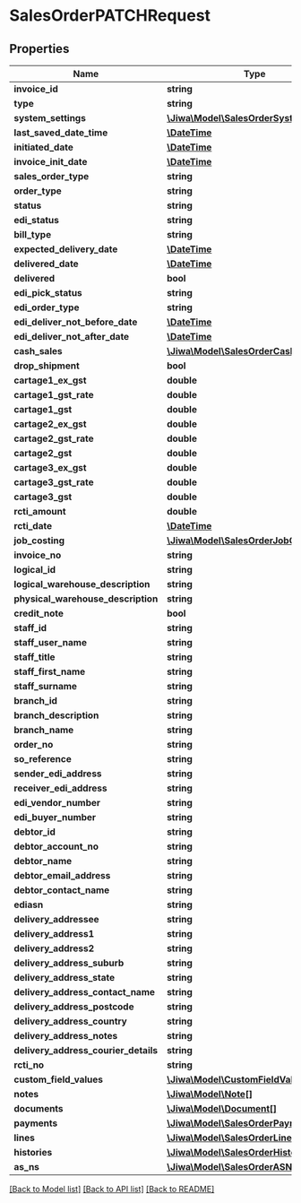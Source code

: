 # SalesOrderPATCHRequest

## Properties
Name | Type | Description | Notes
------------ | ------------- | ------------- | -------------
**invoice_id** | **string** |  | [optional] 
**type** | **string** |  | [optional] 
**system_settings** | [**\Jiwa\Model\SalesOrderSystemSettings**](SalesOrderSystemSettings.md) |  | [optional] 
**last_saved_date_time** | [**\DateTime**](\DateTime.md) |  | [optional] 
**initiated_date** | [**\DateTime**](\DateTime.md) |  | [optional] 
**invoice_init_date** | [**\DateTime**](\DateTime.md) |  | [optional] 
**sales_order_type** | **string** |  | [optional] 
**order_type** | **string** |  | [optional] 
**status** | **string** |  | [optional] 
**edi_status** | **string** |  | [optional] 
**bill_type** | **string** |  | [optional] 
**expected_delivery_date** | [**\DateTime**](\DateTime.md) |  | [optional] 
**delivered_date** | [**\DateTime**](\DateTime.md) |  | [optional] 
**delivered** | **bool** |  | [optional] 
**edi_pick_status** | **string** |  | [optional] 
**edi_order_type** | **string** |  | [optional] 
**edi_deliver_not_before_date** | [**\DateTime**](\DateTime.md) |  | [optional] 
**edi_deliver_not_after_date** | [**\DateTime**](\DateTime.md) |  | [optional] 
**cash_sales** | [**\Jiwa\Model\SalesOrderCashSales**](SalesOrderCashSales.md) |  | [optional] 
**drop_shipment** | **bool** |  | [optional] 
**cartage1_ex_gst** | **double** |  | [optional] 
**cartage1_gst_rate** | **double** |  | [optional] 
**cartage1_gst** | **double** |  | [optional] 
**cartage2_ex_gst** | **double** |  | [optional] 
**cartage2_gst_rate** | **double** |  | [optional] 
**cartage2_gst** | **double** |  | [optional] 
**cartage3_ex_gst** | **double** |  | [optional] 
**cartage3_gst_rate** | **double** |  | [optional] 
**cartage3_gst** | **double** |  | [optional] 
**rcti_amount** | **double** |  | [optional] 
**rcti_date** | [**\DateTime**](\DateTime.md) |  | [optional] 
**job_costing** | [**\Jiwa\Model\SalesOrderJobCosting**](SalesOrderJobCosting.md) |  | [optional] 
**invoice_no** | **string** |  | [optional] 
**logical_id** | **string** |  | [optional] 
**logical_warehouse_description** | **string** |  | [optional] 
**physical_warehouse_description** | **string** |  | [optional] 
**credit_note** | **bool** |  | [optional] 
**staff_id** | **string** |  | [optional] 
**staff_user_name** | **string** |  | [optional] 
**staff_title** | **string** |  | [optional] 
**staff_first_name** | **string** |  | [optional] 
**staff_surname** | **string** |  | [optional] 
**branch_id** | **string** |  | [optional] 
**branch_description** | **string** |  | [optional] 
**branch_name** | **string** |  | [optional] 
**order_no** | **string** |  | [optional] 
**so_reference** | **string** |  | [optional] 
**sender_edi_address** | **string** |  | [optional] 
**receiver_edi_address** | **string** |  | [optional] 
**edi_vendor_number** | **string** |  | [optional] 
**edi_buyer_number** | **string** |  | [optional] 
**debtor_id** | **string** |  | [optional] 
**debtor_account_no** | **string** |  | [optional] 
**debtor_name** | **string** |  | [optional] 
**debtor_email_address** | **string** |  | [optional] 
**debtor_contact_name** | **string** |  | [optional] 
**ediasn** | **string** |  | [optional] 
**delivery_addressee** | **string** |  | [optional] 
**delivery_address1** | **string** |  | [optional] 
**delivery_address2** | **string** |  | [optional] 
**delivery_address_suburb** | **string** |  | [optional] 
**delivery_address_state** | **string** |  | [optional] 
**delivery_address_contact_name** | **string** |  | [optional] 
**delivery_address_postcode** | **string** |  | [optional] 
**delivery_address_country** | **string** |  | [optional] 
**delivery_address_notes** | **string** |  | [optional] 
**delivery_address_courier_details** | **string** |  | [optional] 
**rcti_no** | **string** |  | [optional] 
**custom_field_values** | [**\Jiwa\Model\CustomFieldValue[]**](CustomFieldValue.md) |  | [optional] 
**notes** | [**\Jiwa\Model\Note[]**](Note.md) |  | [optional] 
**documents** | [**\Jiwa\Model\Document[]**](Document.md) |  | [optional] 
**payments** | [**\Jiwa\Model\SalesOrderPayment[]**](SalesOrderPayment.md) |  | [optional] 
**lines** | [**\Jiwa\Model\SalesOrderLine[]**](SalesOrderLine.md) |  | [optional] 
**histories** | [**\Jiwa\Model\SalesOrderHistory[]**](SalesOrderHistory.md) |  | [optional] 
**as_ns** | [**\Jiwa\Model\SalesOrderASN[]**](SalesOrderASN.md) |  | [optional] 

[[Back to Model list]](../README.md#documentation-for-models) [[Back to API list]](../README.md#documentation-for-api-endpoints) [[Back to README]](../README.md)


